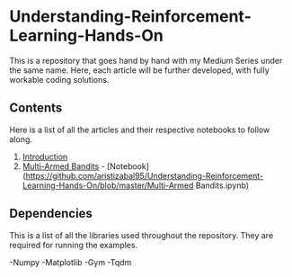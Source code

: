 # Understanding-Reinforcement-Learning-Hands-On
This is a repository that goes hand by hand with my Medium Series under the same name. Here, each article will be further developed, with fully workable coding solutions.

## Contents
Here is a list of all the articles and their respective notebooks to follow along.

1. [Introduction](https://medium.com/@alejandro.aristizabal24/understanding-reinforcement-learning-hands-on-part-1-introduction-44e3b011cf6)
2. [Multi-Armed Bandits](github.com) - [Notebook](https://github.com/aristizabal95/Understanding-Reinforcement-Learning-Hands-On/blob/master/Multi-Armed Bandits.ipynb)

## Dependencies
This is a list of all the libraries used throughout the repository. They are required for running the examples.

-Numpy
-Matplotlib
-Gym
-Tqdm
